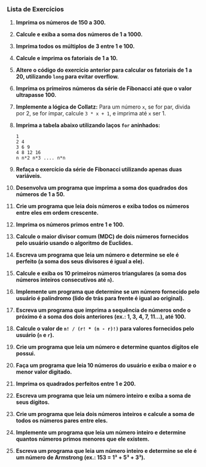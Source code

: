 ### Lista de Exercícios 

1. **Imprima os números de 150 a 300.**


2. **Calcule e exiba a soma dos números de 1 a 1000.**
   

4. **Imprima todos os múltiplos de 3 entre 1 e 100.**
   

5. **Calcule e imprima os fatoriais de 1 a 10.**
   

6. **Altere o código do exercício anterior para calcular os fatoriais de 1 a 20, utilizando `long` para evitar overflow.**
   

7. **Imprima os primeiros números da série de Fibonacci até que o valor ultrapasse 100.**
    

8. **Implemente a lógica de Collatz:** Para um número `x`, se for par, divida por 2, se for ímpar, calcule `3 * x + 1`, e imprima até `x` ser 1.
    

9. **Imprima a tabela abaixo utilizando laços `for` aninhados:**
   ```
   1
   2 4
   3 6 9
   4 8 12 16
   n n*2 n*3 .... n*n
   ```


10. **Refaça o exercício da série de Fibonacci utilizando apenas duas variáveis.**


11. **Desenvolva um programa que imprima a soma dos quadrados dos números de 1 a 50.**
    

12. **Crie um programa que leia dois números e exiba todos os números entre eles em ordem crescente.**
    

13. **Imprima os números primos entre 1 e 100.**

14. **Calcule o maior divisor comum (MDC) de dois números fornecidos pelo usuário usando o algoritmo de Euclides.**

15. **Escreva um programa que leia um número e determine se ele é perfeito (a soma dos seus divisores é igual a ele).**

16. **Calcule e exiba os 10 primeiros números triangulares (a soma dos números inteiros consecutivos até `n`).**

17. **Implemente um programa que determine se um número fornecido pelo usuário é palíndromo (lido de trás para frente é igual ao original).**

18. **Escreva um programa que imprima a sequência de números onde o próximo é a soma dos dois anteriores (ex.: 1, 3, 4, 7, 11...), até 100.**

19. **Calcule o valor de `n! / (r! * (n - r)!)` para valores fornecidos pelo usuário (`n` e `r`).**

20. **Crie um programa que leia um número e determine quantos dígitos ele possui.**

21. **Faça um programa que leia 10 números do usuário e exiba o maior e o menor valor digitado.**

22. **Imprima os quadrados perfeitos entre 1 e 200.**

23. **Escreva um programa que leia um número inteiro e exiba a soma de seus dígitos.**

24. **Crie um programa que leia dois números inteiros e calcule a soma de todos os números pares entre eles.**

25. **Implemente um programa que leia um número inteiro e determine quantos números primos menores que ele existem.**

30. **Escreva um programa que leia um número inteiro e determine se ele é um número de Armstrong (ex.: 153 = 1³ + 5³ + 3³).**

